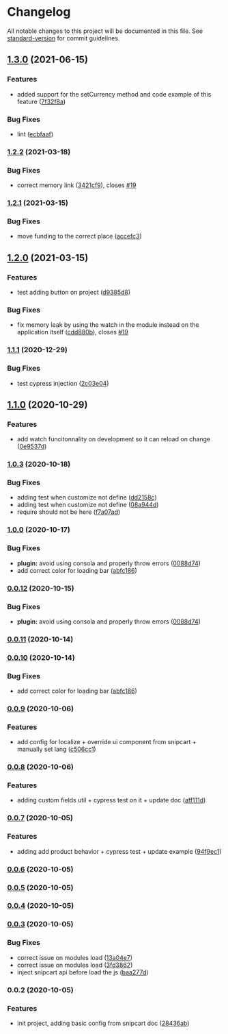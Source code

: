 # Changelog

All notable changes to this project will be documented in this file. See [standard-version](https://github.com/conventional-changelog/standard-version) for commit guidelines.

## [1.3.0](https://github.com/nuxt-community/snipcart-module/compare/v1.2.2...v1.3.0) (2021-06-15)


### Features

* added support for the setCurrency method and code example of this feature ([7f32f8a](https://github.com/nuxt-community/snipcart-module/commit/7f32f8a20b26ee0abcc25bd64dbdbe96d3e94d54))


### Bug Fixes

* lint ([ecbfaaf](https://github.com/nuxt-community/snipcart-module/commit/ecbfaaf731fa1588a09767287116bea21f9561c6))

### [1.2.2](https://github.com/nuxt-community/snipcart-module/compare/v1.2.1...v1.2.2) (2021-03-18)


### Bug Fixes

* correct memory link ([3421cf9](https://github.com/nuxt-community/snipcart-module/commit/3421cf966e6a570dd11254207353c3ae85d9cfdb)), closes [#19](https://github.com/nuxt-community/snipcart-module/issues/19)

### [1.2.1](https://github.com/nuxt-community/snipcart-module/compare/v1.2.0...v1.2.1) (2021-03-15)


### Bug Fixes

* move funding to the correct place ([accefc3](https://github.com/nuxt-community/snipcart-module/commit/accefc38a067dbd364795382a54e8b2717843384))

## [1.2.0](https://github.com/nuxt-community/snipcart-module/compare/v1.1.1...v1.2.0) (2021-03-15)


### Features

* test adding button on project ([d9385d8](https://github.com/nuxt-community/snipcart-module/commit/d9385d839e8ead544d218c0ca83f189eb9ae5b49))


### Bug Fixes

* fix memory leak by using the watch in the module instead on the application itself ([cdd880b](https://github.com/nuxt-community/snipcart-module/commit/cdd880bac3abd6037e68161efd140205cf0dbeb6)), closes [#19](https://github.com/nuxt-community/snipcart-module/issues/19)

### [1.1.1](https://github.com/nuxt-community/snipcart-module/compare/v1.1.0...v1.1.1) (2020-12-29)


### Bug Fixes

* test cypress injection ([2c03e04](https://github.com/nuxt-community/snipcart-module/commit/2c03e0449bbc6e82f817f343c385f90ed252ab2b))

## [1.1.0](https://github.com/nuxt-community/snipcart-module/compare/v1.0.3...v1.1.0) (2020-10-29)


### Features

* add watch funcitonnality on development so it can reload on change ([0e9537d](https://github.com/nuxt-community/snipcart-module/commit/0e9537d5df406c610363b5c6708fbd7dc706237a))

### [1.0.3](https://github.com/nuxt-community/snipcart-module/compare/v1.0.1...v1.0.3) (2020-10-18)


### Bug Fixes

* adding test when customize not define ([dd2158c](https://github.com/nuxt-community/snipcart-module/commit/dd2158cbbe92bbf524a97e4aef1fc060bee9401d))
* adding test when customize not define ([08a944d](https://github.com/nuxt-community/snipcart-module/commit/08a944dcd33a25c7208ef9f161094331ca7c43b1))
* require should not be here ([f7a07ad](https://github.com/nuxt-community/snipcart-module/commit/f7a07ada77219b94a04828fd069c00440528ec8e))

### [1.0.0](https://github.com/nuxt-community/snipcart-module/compare/v0.0.9...v1.0.0) (2020-10-17)


### Bug Fixes

* **plugin:** avoid using consola and properly throw errors ([0088d74](https://github.com/nuxt-community/snipcart-module/commit/0088d74deaaabdaaae5a4ac5036726cf2f49cccc))
* add correct color for loading bar ([abfc186](https://github.com/nuxt-community/snipcart-module/commit/abfc186ff9b89da9931af8033cd330e980c87c12))

### [0.0.12](https://github.com/nuxt-community/snipcart-module/compare/v0.0.11...v0.0.12) (2020-10-15)


### Bug Fixes

* **plugin:** avoid using consola and properly throw errors ([0088d74](https://github.com/nuxt-community/snipcart-module/commit/0088d74deaaabdaaae5a4ac5036726cf2f49cccc))

### [0.0.11](https://github.com/nuxt-community/snipcart-module/compare/v0.0.10...v0.0.11) (2020-10-14)

### [0.0.10](https://github.com/nuxt-community/snipcart-module/compare/v0.0.9...v0.0.10) (2020-10-14)


### Bug Fixes

* add correct color for loading bar ([abfc186](https://github.com/nuxt-community/snipcart-module/commit/abfc186ff9b89da9931af8033cd330e980c87c12))

### [0.0.9](https://github.com/nuxt-community/snipcart-module/compare/v0.0.8...v0.0.9) (2020-10-06)


### Features

* add config for localize + override ui component from snipcart + manually set lang ([c506cc1](https://github.com/nuxt-community/snipcart-module/commit/c506cc157a6461c2d2b7a0c79ffaefdcda1a572d))

### [0.0.8](https://github.com/nuxt-community/snipcart-module/compare/v0.0.7...v0.0.8) (2020-10-06)


### Features

* adding custom fields util + cypress test on it + update doc ([aff111d](https://github.com/nuxt-community/snipcart-module/commit/aff111decde954f30c2eaf15234ccaf019893aae))

### [0.0.7](https://github.com/nuxt-community/snipcart-module/compare/v0.0.6...v0.0.7) (2020-10-05)


### Features

* adding add product behavior + cypress test + update example ([94f9ec1](https://github.com/nuxt-community/snipcart-module/commit/94f9ec171057863295cdceb88ea79de4796edb20))


### [0.0.6](https://github.com/nuxt-community/snipcart-module/compare/v0.0.5...v0.0.6) (2020-10-05)

### [0.0.5](https://github.com/nuxt-community/snipcart-module/compare/v0.0.4...v0.0.5) (2020-10-05)

### [0.0.4](https://github.com/nuxt-community/snipcart-module/compare/v0.0.3...v0.0.4) (2020-10-05)

### [0.0.3](https://github.com/nuxt-community/snipcart-module/compare/v0.0.2...v0.0.3) (2020-10-05)


### Bug Fixes

* correct issue on modules load ([13a04e7](https://github.com/nuxt-community/snipcart-module/commit/13a04e72a91770c338ce5bb6212be3159adbce12))
* correct issue on modules load ([3fd3862](https://github.com/nuxt-community/snipcart-module/commit/3fd386243d45760e25f330f04b4b56c8f7680142))
* inject snipcart api before load the js ([baa277d](https://github.com/nuxt-community/snipcart-module/commit/baa277da5e17e2393826ec55fde772f7c5bdb5c2))

### 0.0.2 (2020-10-05)


### Features

* init project, adding basic config from snipcart doc ([28436ab](https://github.com/nuxt-community/snipcart-module/commit/28436ab506420e19c837218b6f2758d0b625d5c4))
